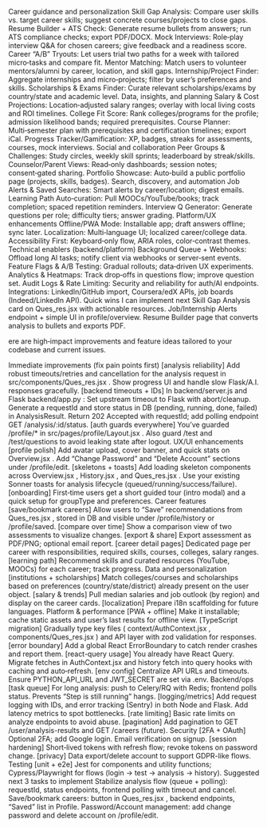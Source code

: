 Career guidance and personalization
Skill Gap Analysis: Compare user skills vs. target career skills; suggest concrete courses/projects to close gaps.
Resume Builder + ATS Check: Generate resume bullets from answers; run ATS compliance checks; export PDF/DOCX.
Mock Interviews: Role‑play interview Q&A for chosen careers; give feedback and a readiness score.
Career “A/B” Tryouts: Let users trial two paths for a week with tailored micro‑tasks and compare fit.
Mentor Matching: Match users to volunteer mentors/alumni by career, location, and skill gaps.
Internship/Project Finder: Aggregate internships and micro‑projects; filter by user’s preferences and skills.
Scholarships & Exams Finder: Curate relevant scholarships/exams by country/state and academic level.
Data, insights, and planning
Salary & Cost Projections: Location‑adjusted salary ranges; overlay with local living costs and ROI timelines.
College Fit Score: Rank colleges/programs for the profile; admission likelihood bands; required prerequisites.
Course Planner: Multi‑semester plan with prerequisites and certification timelines; export iCal.
Progress Tracker/Gamification: XP, badges, streaks for assessments, courses, mock interviews.
Social and collaboration
Peer Groups & Challenges: Study circles, weekly skill sprints; leaderboard by streak/skills.
Counselor/Parent Views: Read‑only dashboards; session notes; consent‑gated sharing.
Portfolio Showcase: Auto‑build a public portfolio page (projects, skills, badges).
Search, discovery, and automation
Job Alerts & Saved Searches: Smart alerts by career/location; digest emails.
Learning Path Auto‑curation: Pull MOOCs/YouTube/books; track completion; spaced repetition reminders.
Interview Q Generator: Generate questions per role; difficulty tiers; answer grading.
Platform/UX enhancements
Offline/PWA Mode: Installable app; draft answers offline; sync later.
Localization: Multi‑language UI; localized career/college data.
Accessibility First: Keyboard‑only flow, ARIA roles, color‑contrast themes.
Technical enablers (backend/platform)
Background Queue + Webhooks: Offload long AI tasks; notify client via webhooks or server‑sent events.
Feature Flags & A/B Testing: Gradual rollouts; data‑driven UX experiments.
Analytics & Heatmaps: Track drop‑offs in questions flow; improve question set.
Audit Logs & Rate Limiting: Security and reliability for auth/AI endpoints.
Integrations: LinkedIn/GitHub import, Coursera/edX APIs, job boards (Indeed/LinkedIn API).
Quick wins I can implement next
Skill Gap Analysis card on 
Ques_res.jsx
 with actionable resources.
Job/Internship Alerts endpoint + simple UI in profile/overview.
Resume Builder page that converts analysis to bullets and exports PDF.






































ere are high‑impact improvements and feature ideas tailored to your codebase and current issues.

Immediate improvements (fix pain points first)
[analysis reliability] Add robust timeouts/retries and cancellation for the analysis request in 
src/components/Ques_res.jsx
. Show progress UI and handle slow Flask/A.I. responses gracefully.
[backend timeouts + IDs] In 
backend/server.js
 and Flask 
backend/app.py
:
Set upstream timeout to Flask with abort/cleanup.
Generate a requestId and store status in DB (pending, running, done, failed) in AnalysisResult.
Return 202 Accepted with requestId; add polling endpoint GET /analysis/:id/status.
[auth guards everywhere] You’ve guarded /profile/* in 
src/pages/profile/Layout.jsx
. Also guard /test and /test/questions to avoid leaking state after logout.
UX/UI enhancements
[profile polish] Add avatar upload, cover banner, and quick stats on 
Overview.jsx
. Add “Change Password” and “Delete Account” sections under /profile/edit.
[skeletons + toasts] Add loading skeleton components across 
Overview.jsx
, 
History.jsx
, and 
Ques_res.jsx
. Use your existing Sonner toasts for analysis lifecycle (queued/running/success/failure).
[onboarding] First‑time users get a short guided tour (intro modal) and a quick setup for groupType and preferences.
Career features
[save/bookmark careers] Allow users to “Save” recommendations from 
Ques_res.jsx
, stored in DB and visible under /profile/history or /profile/saved.
[compare over time] Show a comparison view of two assessments to visualize changes.
[export & share] Export assessment as PDF/PNG; optional email report.
[career detail pages] Dedicated page per career with responsibilities, required skills, courses, colleges, salary ranges.
[learning path] Recommend skills and curated resources (YouTube, MOOCs) for each career; track progress.
Data and personalization
[institutions + scholarships] Match colleges/courses and scholarships based on preferences (country/state/district) already present on the user object.
[salary & trends] Pull median salaries and job outlook (by region) and display on the career cards.
[localization] Prepare i18n scaffolding for future languages.
Platform & performance
[PWA + offline] Make it installable; cache static assets and user’s last results for offline view.
[TypeScript migration] Gradually type key files (
context/AuthContext.jsx
, 
components/Ques_res.jsx
) and API layer with zod validation for responses.
[error boundary] Add a global React ErrorBoundary to catch render crashes and report them.
[react-query usage] You already have React Query. Migrate fetches in 
AuthContext.jsx
 and history fetch into query hooks with caching and auto‑refresh.
[env config] Centralize API URLs and timeouts. Ensure PYTHON_API_URL and JWT_SECRET are set via .env.
Backend/ops
[task queue] For long analysis: push to Celery/RQ with Redis; frontend polls status. Prevents “Step is still running” hangs.
[logging/metrics] Add request logging with IDs, and error tracking (Sentry) in both Node and Flask. Add latency metrics to spot bottlenecks.
[rate limiting] Basic rate limits on analyze endpoints to avoid abuse.
[pagination] Add pagination to GET /user/analysis-results and GET /careers (future).
Security
[2FA + OAuth] Optional 2FA; add Google login. Email verification on signup.
[session hardening] Short‑lived tokens with refresh flow; revoke tokens on password change.
[privacy] Data export/delete account to support GDPR-like flows.
Testing
[unit + e2e] Jest for components and utility functions; Cypress/Playwright for flows (login → test → analysis → history).
Suggested next 3 tasks to implement
Stabilize analysis flow (queue + polling): requestId, status endpoints, frontend polling with timeout and cancel.
Save/bookmark careers: button in 
Ques_res.jsx
, backend endpoints, “Saved” list in Profile.
Password/Account management: add change password and delete account on /profile/edit.